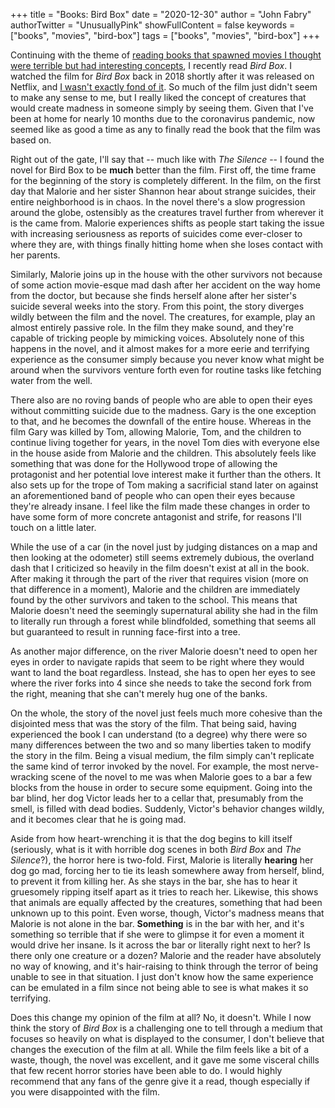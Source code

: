 +++
title = "Books: Bird Box"
date =  "2020-12-30"
author = "John Fabry"
authorTwitter = "UnusuallyPink"
showFullContent = false
keywords = ["books", "movies", "bird-box"]
tags = ["books", "movies", "bird-box"]
+++

Continuing with the theme of [reading books that spawned movies I thought were terrible but had interesting concepts](https://unusually.pink/books-the-silence/), I recently read _Bird Box_. I watched the film for _Bird Box_ back in 2018 shortly after it was released on Netflix, and [I wasn't exactly fond of it](https://unusually.pink/illness-movie-binge/). So much of the film just didn't seem to make any sense to me, but I really liked the concept of creatures that would create madness in someone simply by seeing them. Given that I've been at home for nearly 10 months due to the coronavirus pandemic, now seemed like as good a time as any to finally read the book that the film was based on.

Right out of the gate, I'll say that -- much like with _The Silence_ -- I found the novel for Bird Box to be **much** better than the film. First off, the time frame for the beginning of the story is completely different. In the film, on the first day that Malorie and her sister Shannon hear about strange suicides, their entire neighborhood is in chaos. In the novel there's a slow progression around the globe, ostensibly as the creatures travel further from wherever it is the came from. Malorie experiences shifts as people start taking the issue with increasing seriousness as reports of suicides come ever-closer to where they are, with things finally hitting home when she loses contact with her parents.

Similarly, Malorie joins up in the house with the other survivors not because of some action movie-esque mad dash after her accident on the way home from the doctor, but because she finds herself alone after her sister's suicide several weeks into the story. From this point, the story diverges wildly between the film and the novel. The creatures, for example, play an almost entirely passive role. In the film they make sound, and they're capable of tricking people by mimicking voices. Absolutely none of this happens in the novel, and it almost makes for a more eerie and terrifying experience as the consumer simply because you never know what might be around when the survivors venture forth even for routine tasks like fetching water from the well.

There also are no roving bands of people who are able to open their eyes without committing suicide due to the madness. Gary is the one exception to that, and he becomes the downfall of the entire house. Whereas in the film Gary was killed by Tom, allowing Malorie, Tom, and the children to continue living together for years, in the novel Tom dies with everyone else in the house aside from Malorie and the children. This absolutely feels like something that was done for the Hollywood trope of allowing the protagonist and her potential love interest make it further than the others. It also sets up for the trope of Tom making a sacrificial stand later on against an aforementioned band of people who can open their eyes because they're already insane. I feel like the film made these changes in order to have some form of more concrete antagonist and strife, for reasons I'll touch on a little later.

While the use of a car (in the novel just by judging distances on a map and then looking at the odometer) still seems extremely dubious, the overland dash that I criticized so heavily in the film doesn't exist at all in the book. After making it through the part of the river that requires vision (more on that difference in a moment), Malorie and the children are immediately found by the other survivors and taken to the school. This means that Malorie doesn't need the seemingly supernatural ability she had in the film to literally run through a forest while blindfolded, something that seems all but guaranteed to result in running face-first into a tree.

As another major difference, on the river Malorie doesn't need to open her eyes in order to navigate rapids that seem to be right where they would want to land the boat regardless. Instead, she has to open her eyes to see where the river forks into 4 since she needs to take the second fork from the right, meaning that she can't merely hug one of the banks.

On the whole, the story of the novel just feels much more cohesive than the disjointed mess that was the story of the film. That being said, having experienced the book I can understand (to a degree) why there were so many differences between the two and so many liberties taken to modify the story in the film. Being a visual medium, the film simply can't replicate the same kind of terror invoked by the novel. For example, the most nerve-wracking scene of the novel to me was when Malorie goes to a bar a few blocks from the house in order to secure some equipment. Going into the bar blind, her dog Victor leads her to a cellar that, presumably from the smell, is filled with dead bodies. Suddenly, Victor's behavior changes wildly, and it becomes clear that he is going mad.

Aside from how heart-wrenching it is that the dog begins to kill itself (seriously, what is it with horrible dog scenes in both _Bird Box_ and _The Silence_?), the horror here is two-fold. First, Malorie is literally **hearing** her dog go mad, forcing her to tie its leash somewhere away from herself, blind, to prevent it from killing her. As she stays in the bar, she has to hear it gruesomely ripping itself apart as it tries to reach her. Likewise, this shows that animals are equally affected by the creatures, something that had been unknown up to this point. Even worse, though, Victor's madness means that Malorie is not alone in the bar. **Something** is in the bar with her, and it's something so terrible that if she were to glimpse it for even a moment it would drive her insane. Is it across the bar or literally right next to her? Is there only one creature or a dozen? Malorie and the reader have absolutely no way of knowing, and it's hair-raising to think through the terror of being unable to see in that situation. I just don't know how the same experience can be emulated in a film since not being able to see is what makes it so terrifying.

Does this change my opinion of the film at all? No, it doesn't. While I now think the story of _Bird Box_ is a challenging one to tell through a medium that focuses so heavily on what is displayed to the consumer, I don't believe that changes the execution of the film at all. While the film feels like a bit of a waste, though, the novel was excellent, and it gave me some visceral chills that few recent horror stories have been able to do. I would highly recommend that any fans of the genre give it a read, though especially if you were disappointed with the film.
